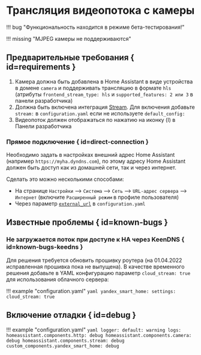 # Трансляция видеопотока с камеры

!!! bug "Функциональность находится в режиме бета-тестирования!"

!!! missing "MJPEG камеры не поддерживаются"

## Предварительные требования { id=requirements }

1. Камера должна быть добавлена в Home Assistant в виде устройства в домене `camera` и поддерживать трансляцию в формате `hls`
(атрибуты `frontend_stream_type: hls` и `supported_features: 2 или 3` в панели разработчика)
2. Должна быть включена интеграция [Stream](https://www.home-assistant.io/integrations/stream/).
Для включения добавьте `stream:` в `configuration.yaml` если не используете `default_config:`
3. Видеопоток должен отображаться по нажатию на иконку (I) в Панели разработчика

### Прямое подключение { id=direct-connection }

Необходимо задать в настройках внешний адрес Home Assistant (например `https://myha.dyndns.com`),
по этому адресу Home Assistant должен быть доступ как из домашней сети, так и через интернет.

Сделать это можно несколькими способами:

* На странице `Настройки` --> `Система` --> `Сеть` --> `URL-адрес сервера` --> `Интернет` (включите `Расширенный режим` в профиле пользователя)
* Через параметр [`external_url`](https://www.home-assistant.io/integrations/homeassistant/#external_url) в `configuration.yaml`

## Известные проблемы { id=known-bugs }

### Не загружается поток при доступе к HA через KeenDNS { id=known-bugs-keedns }

Для решения требуется обновить прошивку роутера (на 01.04.2022 исправленная прошивка пока не выпущена).
В качестве временного решения добавьте в YAML конфигурацию параметр `cloud_stream: true` для использования облачного сервера:

!!! example "configuration.yaml"
    ```yaml
    yandex_smart_home:
      settings:
        cloud_stream: true
    ```

## Включение отладки { id=debug }

!!! example "configuration.yaml"
    ```yaml
    logger:
      default: warning
      logs:
        homeassistant.components.http: debug
        homeassistant.components.camera: debug
        homeassistant.components.stream: debug
        custom_components.yandex_smart_home: debug
    ```
